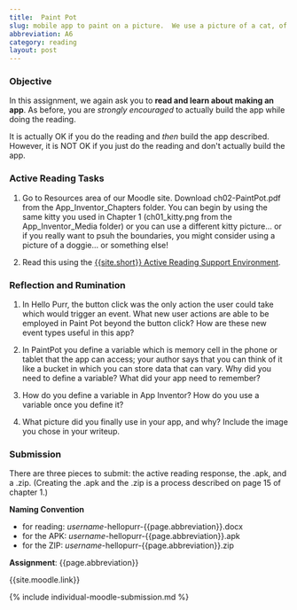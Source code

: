 ```yaml
---
title:  Paint Pot
slug: mobile app to paint on a picture.  We use a picture of a cat, of course.
abbreviation: A6
category: reading
layout: post
---
```


### Objective

In this assignment, we again ask you to **read and learn about making an app**. As before, you are *strongly encouraged* to actually build the app while doing the reading. 

It is actually OK if you do the reading and *then* build the app described. However, it is NOT OK if you just do the reading and don't actually build the app.

### Active Reading Tasks

1. Go to Resources area of our Moodle site.  Download ch02-PaintPot.pdf from the App_Inventor_Chapters folder.  You can begin by using the same kitty you used in Chapter 1 (ch01_kitty.png from the App_Inventor_Media folder) or you can use a different kitty picture... or if you really want to psuh the boundaries, you might consider using a picture of a doggie... or something else!

1. Read this using the [{{site.short}} Active Reading Support Environment]({{site.base}}/infra/active-reading-process/).

### Reflection and Rumination

1. In Hello Purr, the button click was the only action the user could take which would trigger an event.  What new user actions are able to be employed in Paint Pot beyond the button click?  How are these new event types useful in this app?

1.  In PaintPot you define a variable which is memory cell in the phone or tablet that the app can access; your author says that you can think of it like a bucket in which you can store data that can vary.  Why did you need to define a variable?  What did your app need to remember?

1. How do you define a variable in App Inventor?  How do you use a variable once you define it?

1. What picture did you finally use in your app, and why? Include the image you chose in your writeup.


### Submission

There are three pieces to submit: the active reading response, the .apk, and a .zip. (Creating the .apk and the .zip is a process described on page 15 of chapter 1.)

**Naming Convention**

* for reading: *username*-hellopurr-{{page.abbreviation}}.docx
* for the APK: *username*-hellopurr-{{page.abbreviation}}.apk
* for the ZIP: *username*-hellopurr-{{page.abbreviation}}.zip

**Assignment**: {{page.abbreviation}}

{{site.moodle.link}}

{% include individual-moodle-submission.md %}


